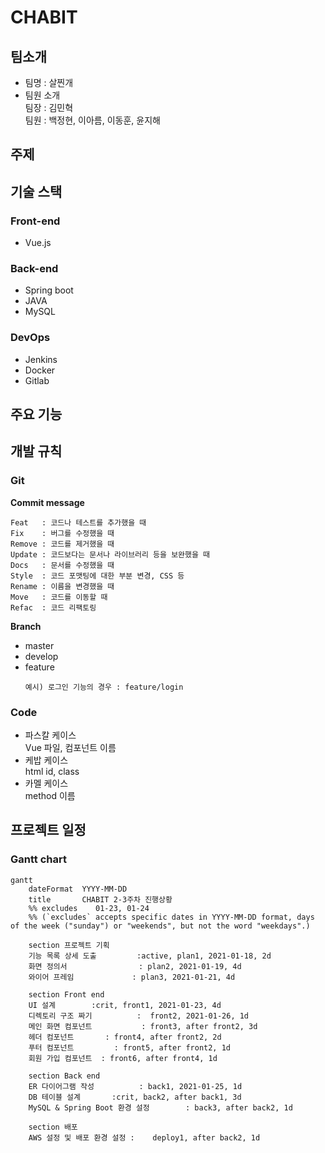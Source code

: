 # CHABIT

## 팀소개

- 팀명 : 살찐개
- 팀원 소개  
   팀장 : 김민혁  
   팀원 : 백정현, 이아름, 이동훈, 윤지해

## 주제

## 기술 스택

### Front-end

- Vue.js

### Back-end

- Spring boot
- JAVA
- MySQL

### DevOps

- Jenkins
- Docker
- Gitlab

## 주요 기능

## 개발 규칙

### Git

**Commit message**

```
Feat   : 코드나 테스트를 추가했을 때
Fix    : 버그를 수정했을 때
Remove : 코드를 제거했을 때
Update : 코드보다는 문서나 라이브러리 등을 보완했을 때
Docs   : 문서를 수정했을 때
Style  : 코드 포맷팅에 대한 부분 변경, CSS 등
Rename : 이름을 변경했을 때
Move   : 코드를 이동할 때
Refac  : 코드 리팩토링
```

**Branch**

- master
- develop
- feature
  ```
  예시) 로그인 기능의 경우 : feature/login
  ```

### Code

- 파스칼 케이스  
   Vue 파일, 컴포넌트 이름
- 케밥 케이스  
   html id, class
- 카멜 케이스  
   method 이름

## 프로젝트 일정

### Gantt chart

```mermaid
gantt
    dateFormat  YYYY-MM-DD
    title       CHABIT 2-3주차 진행상황
    %% excludes    01-23, 01-24
    %% (`excludes` accepts specific dates in YYYY-MM-DD format, days of the week ("sunday") or "weekends", but not the word "weekdays".)

    section 프로젝트 기획
    기능 목록 상세 도출			:active, plan1, 2021-01-18, 2d
    화면 정의서				  : plan2, 2021-01-19, 4d
    와이어 프레임             : plan3, 2021-01-21, 4d

	section Front end
    UI 설계      	 :crit, front1, 2021-01-23, 4d
    디렉토리 구조 짜기		  	:  front2, 2021-01-26, 1d
    메인 화면 컴포넌트		 	 : front3, after front2, 3d
    헤더 컴포넌트   	  : front4, after front2, 2d
    푸터 컴포넌트         : front5, after front2, 1d
    회원 가입 컴포넌트  : front6, after front4, 1d

    section Back end
    ER 다이어그램 작성     	 : back1, 2021-01-25, 1d
    DB 테이블 설계		:crit, back2, after back1, 3d
    MySQL & Spring Boot 환경 설정     	 : back3, after back2, 1d

    section 배포
    AWS 설정 및 배포 환경 설정 :    deploy1, after back2, 1d
```
